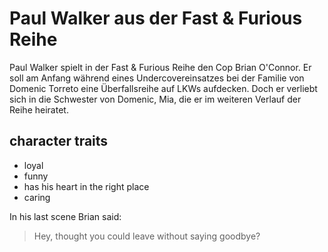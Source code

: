 # Paul Walker aus der Fast & Furious Reihe

Paul Walker spielt in der Fast & Furious Reihe den Cop Brian O'Connor. Er soll am Anfang während eines Undercovereinsatzes bei der Familie von Domenic Torreto eine Überfallsreihe auf LKWs aufdecken. 
Doch er verliebt sich in die Schwester von Domenic, Mia, die er im weiteren Verlauf der Reihe heiratet. 

## character traits

* loyal
* funny
* has his heart in the right place
* caring

In his last scene Brian said:

> Hey, thought you could leave without saying goodbye?



